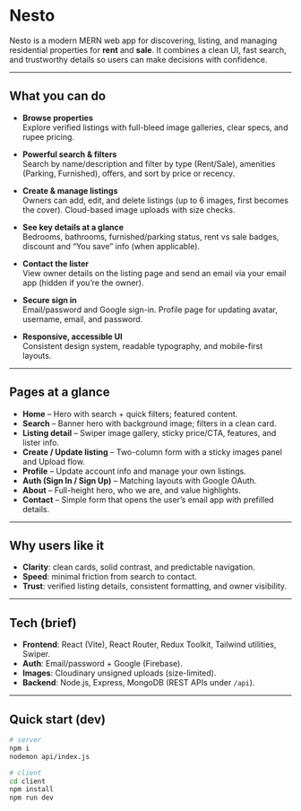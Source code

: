 # Nesto

Nesto is a modern MERN web app for discovering, listing, and managing residential properties for **rent** and **sale**. It combines a clean UI, fast search, and trustworthy details so users can make decisions with confidence.

---

## What you can do

- **Browse properties**  
  Explore verified listings with full-bleed image galleries, clear specs, and rupee pricing.

- **Powerful search & filters**  
  Search by name/description and filter by type (Rent/Sale), amenities (Parking, Furnished), offers, and sort by price or recency.

- **Create & manage listings**  
  Owners can add, edit, and delete listings (up to 6 images, first becomes the cover). Cloud-based image uploads with size checks.

- **See key details at a glance**  
  Bedrooms, bathrooms, furnished/parking status, rent vs sale badges, discount and “You save” info (when applicable).

- **Contact the lister**  
  View owner details on the listing page and send an email via your email app (hidden if you’re the owner).

- **Secure sign in**  
  Email/password and Google sign-in. Profile page for updating avatar, username, email, and password.

- **Responsive, accessible UI**  
  Consistent design system, readable typography, and mobile-first layouts.

---

## Pages at a glance

- **Home** – Hero with search + quick filters; featured content.
- **Search** – Banner hero with background image; filters in a clean card.
- **Listing detail** – Swiper image gallery, sticky price/CTA, features, and lister info.
- **Create / Update listing** – Two-column form with a sticky images panel and Upload flow.
- **Profile** – Update account info and manage your own listings.
- **Auth (Sign In / Sign Up)** – Matching layouts with Google OAuth.
- **About** – Full-height hero, who we are, and value highlights.
- **Contact** – Simple form that opens the user’s email app with prefilled details.

---

## Why users like it

- **Clarity**: clean cards, solid contrast, and predictable navigation.  
- **Speed**: minimal friction from search to contact.  
- **Trust**: verified listing details, consistent formatting, and owner visibility.

---

## Tech (brief)

- **Frontend**: React (Vite), React Router, Redux Toolkit, Tailwind utilities, Swiper.
- **Auth**: Email/password + Google (Firebase).
- **Images**: Cloudinary unsigned uploads (size-limited).
- **Backend**: Node.js, Express, MongoDB (REST APIs under `/api`).

---

## Quick start (dev)

```bash
# server
npm i
nodemon api/index.js

# client
cd client
npm install
npm run dev
